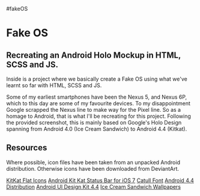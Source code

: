 #fakeOS
# Fake OS

## Recreating an Android Holo Mockup in HTML, SCSS and JS.
Inside is a project where we basically create a Fake OS using what we've learnt so far with HTML, SCSS and JS.

Some of my earliest smartphones have been the Nexus 5, and Nexus 6P, which to this day are some of my favourite devices. To my disappointment Google scrapped the Nexus line to make way for the Pixel line. So as a homage to Android, that is what I'll be recreating for this project. Following the provided screenshot, this is mainly based on Google's Holo Design spanning from Android 4.0 (Ice Cream Sandwich) to Android 4.4 (Kitkat).

## Resources
Where possible, icon files have been taken from an unpacked Android distribution. Otherwise icons have been downloaded from DeviantArt. 


[KitKat Flat Icons](https://www.deviantart.com/eatosdesign/art/Kitkat-Flat-Icons-413812459)
[Android Kit Kat Status Bar for iOS 7](https://www.deviantart.com/thebassment/art/Android-Kit-Kat-Status-Bar-for-iOS-7-444531424)
[Catull Font](https://www.cufonfonts.com/font/catull)
[Android 4.4 Distribution](https://sourceforge.net/projects/android-x86/files/Release%204.4/)
[Android UI Design Kit 4.4](https://androiduiux.com/2014/01/10/android-ui-design-kit-for-photoshop-4-4-free-download/)
[Ice Cream Sandwich Wallpapers](https://forum.xda-developers.com/t/ice-cream-sandwich-wallpapers-here-from-the-nexus-prime.1297586/)